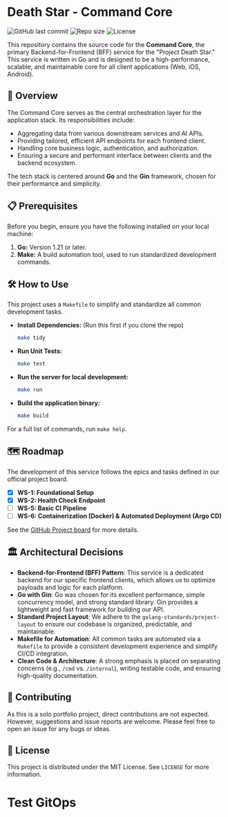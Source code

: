 # Death Star - Command Core

![GitHub last commit](https://img.shields.io/github/last-commit/simaopgt/death-star-command-core?style=for-the-badge)
![Repo size](https://img.shields.io/github/repo-size/simaopgt/death-star-command-core?style=for-the-badge)
![License](https://img.shields.io/github/license/simaopgt/death-star-command-core?style=for-the-badge)

This repository contains the source code for the **Command Core**, the primary Backend-for-Frontend (BFF) service for the "Project Death Star." This service is written in Go and is designed to be a high-performance, scalable, and maintainable core for all client applications (Web, iOS, Android).

## 🚀 Overview

The Command Core serves as the central orchestration layer for the application stack. Its responsibilities include:
* Aggregating data from various downstream services and AI APIs.
* Providing tailored, efficient API endpoints for each frontend client.
* Handling core business logic, authentication, and authorization.
* Ensuring a secure and performant interface between clients and the backend ecosystem.

The tech stack is centered around **Go** and the **Gin** framework, chosen for their performance and simplicity.

## 📋 Prerequisites

Before you begin, ensure you have the following installed on your local machine:

1.  **Go:** Version 1.21 or later.
2.  **Make:** A build automation tool, used to run standardized development commands.

## 🛠️ How to Use

This project uses a `Makefile` to simplify and standardize all common development tasks.

* **Install Dependencies:** (Run this first if you clone the repo)
    ```bash
    make tidy
    ```
* **Run Unit Tests:**
    ```bash
    make test
    ```
* **Run the server for local development:**
    ```bash
    make run
    ```
* **Build the application binary:**
    ```bash
    make build
    ```

For a full list of commands, run `make help`.

## 🗺️ Roadmap

The development of this service follows the epics and tasks defined in our official project board.

* [X] **WS-1: Foundational Setup**
* [X] **WS-2: Health Check Endpoint**
* [ ] **WS-5: Basic CI Pipeline**
* [ ] **WS-6: Containerization (Docker) & Automated Deployment (Argo CD)**

See the [GitHub Project board](https://github.com/users/simaopgt/projects/3) for more details.

## 🏛️ Architectural Decisions

* **Backend-for-Frontend (BFF) Pattern**: This service is a dedicated backend for our specific frontend clients, which allows us to optimize payloads and logic for each platform.
* **Go with Gin**: Go was chosen for its excellent performance, simple concurrency model, and strong standard library. Gin provides a lightweight and fast framework for building our API.
* **Standard Project Layout**: We adhere to the `golang-standards/project-layout` to ensure our codebase is organized, predictable, and maintainable.
* **Makefile for Automation**: All common tasks are automated via a `Makefile` to provide a consistent development experience and simplify CI/CD integration.
* **Clean Code & Architecture**: A strong emphasis is placed on separating concerns (e.g., `/cmd` vs. `/internal`), writing testable code, and ensuring high-quality documentation.

## 🤝 Contributing

As this is a solo portfolio project, direct contributions are not expected. However, suggestions and issue reports are welcome. Please feel free to open an issue for any bugs or ideas.

## 📄 License

This project is distributed under the MIT License. See `LICENSE` for more information.
# Test GitOps
